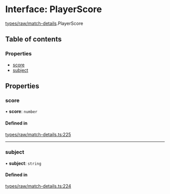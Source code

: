 # Interface: PlayerScore

[types/raw/match-details](../modules/types_raw_match_details.md).PlayerScore

## Table of contents

### Properties

- [score](types_raw_match_details.PlayerScore.md#score)
- [subject](types_raw_match_details.PlayerScore.md#subject)

## Properties

### score

• **score**: `number`

#### Defined in

[types/raw/match-details.ts:225](https://github.com/jameslinimk/unofficial-valorant-api/blob/1def087/package/src/types/raw/match-details.ts#L225)

___

### subject

• **subject**: `string`

#### Defined in

[types/raw/match-details.ts:224](https://github.com/jameslinimk/unofficial-valorant-api/blob/1def087/package/src/types/raw/match-details.ts#L224)
